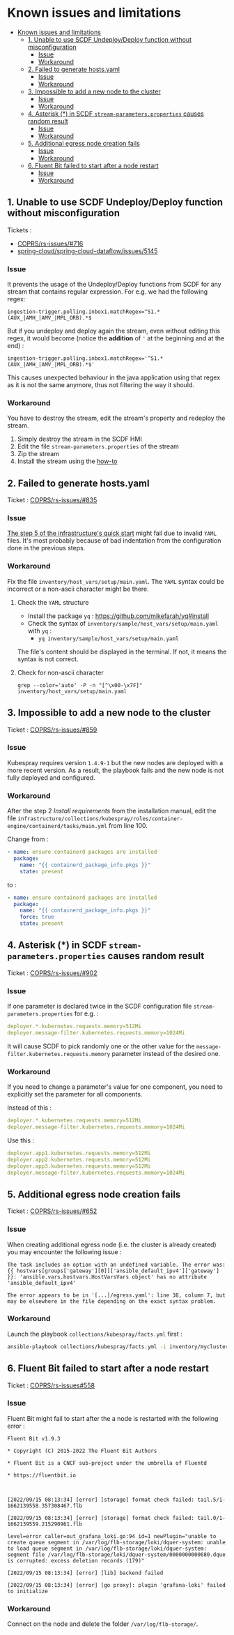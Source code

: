 # Known issues and limitations

- [Known issues and limitations](#known-issues-and-limitations)
  - [1. Unable to use SCDF Undeploy/Deploy function without misconfiguration](#1-unable-to-use-scdf-undeploydeploy-function-without-misconfiguration)
    - [Issue](#issue)
    - [Workaround](#workaround)
  - [2. Failed to generate hosts.yaml](#2-failed-to-generate-hostsyaml)
    - [Issue](#issue-1)
    - [Workaround](#workaround-1)
  - [3. Impossible to add a new node to the cluster](#3-impossible-to-add-a-new-node-to-the-cluster)
    - [Issue](#issue-2)
    - [Workaround](#workaround-2)
  - [4. Asterisk (\*) in SCDF `stream-parameters.properties` causes random result](#4-asterisk--in-scdf-stream-parametersproperties-causes-random-result)
    - [Issue](#issue-3)
    - [Workaround](#workaround-3)
  - [5. Additional egress node creation fails](#5-additional-egress-node-creation-fails)
    - [Issue](#issue-4)
    - [Workaround](#workaround-4)
  - [6. Fluent Bit failed to start after a node restart](#6-fluent-bit-failed-to-start-after-a-node-restart)
    - [Issue](#issue-5)
    - [Workaround](#workaround-5)

## 1. Unable to use SCDF Undeploy/Deploy function without misconfiguration

Tickets :

- [COPRS/rs-issues/#716](https://github.com/COPRS/rs-issues/issues/716)
- [spring-cloud/spring-cloud-dataflow/issues/5145](https://github.com/spring-cloud/spring-cloud-dataflow/issues/5145)

### Issue

It prevents the usage of the Undeploy/Deploy functions from SCDF for any stream that contains regular expression. For e.g. we had the following regex:

`ingestion-trigger.polling.inbox1.matchRegex=^S1.*(AUX_|AMH_|AMV_|MPL_ORB).*$`

But if you undeploy and deploy again the stream, even without editing this regex, it would become (notice the **addition** of `'` at the beginning and at the end) :

`ingestion-trigger.polling.inbox1.matchRegex='^S1.*(AUX_|AMH_|AMV_|MPL_ORB).*$'`

This causes unexpected behaviour in the java application using that regex as it is not the same anymore, thus not filtering the way it should.

### Workaround

You have to destroy the stream, edit the stream's property and redeploy the stream.

1. Simply destroy the stream in the SCDF HMI
2. Edit the file `stream-parameters.properties` of the stream
3. Zip the stream
4. Install the stream using the [how-to](/docs/user_manuals/how-to/RS%20Add-on%20-%20RS%20Core.md)

## 2. Failed to generate hosts.yaml

Ticket : [COPRS/rs-issues/#835](https://github.com/COPRS/rs-issues/issues/835)

### Issue

[The step 5 of the infrastructure's quick start](/README.md#5-generate-or-download-the-inventory-variables) might fail due to invalid `YAML` files. It's most probably because of bad indentation from the configuration done in the previous steps.

### Workaround

Fix the file `inventory/host_vars/setup/main.yaml`. The `YAML` syntax could be incorrect or a non-ascii character might be there.

1. Check the `YAML` structure

   - Install the package `yq` : <https://github.com/mikefarah/yq#install>
   - Check the syntax of `inventory/sample/host_vars/setup/main.yaml` with `yq` :
     - `yq inventory/sample/host_vars/setup/main.yaml`

   The file's content should be displayed in the terminal. If not, it means the syntax is not correct.

2. Check for non-ascii character

   `grep --color='auto' -P -n "[^\x00-\x7F]" inventory/host_vars/setup/main.yaml`

## 3. Impossible to add a new node to the cluster

Ticket : [COPRS/rs-issues/#859](https://github.com/COPRS/rs-issues/issues/859)

### Issue

Kubespray requires version `1.4.9-1` but the new nodes are deployed with a more recent version. As a result, the playbook fails and the new node is not fully deployed and configured.

### Workaround

After the step 2 *Install requirements* from the installation manual, edit the file `infrastructure/collections/kubespray/roles/container-engine/containerd/tasks/main.yml` from line 100.

Change from :

```yaml
- name: ensure containerd packages are installed
  package:
    name: "{{ containerd_package_info.pkgs }}"
    state: present
```

to :

```yaml
- name: ensure containerd packages are installed
  package:
    name: "{{ containerd_package_info.pkgs }}"
    force: true
    state: present
```

## 4. Asterisk (*) in SCDF `stream-parameters.properties` causes random result

Ticket : [COPRS/rs-issues/#902](https://github.com/COPRS/rs-issues/issues/902)

### Issue

If one parameter is declared twice in the SCDF configuration file `stream-parameters.properties` for e.g. :

```yaml
deployer.*.kubernetes.requests.memory=512Mi
deployer.message-filter.kubernetes.requests.memory=1024Mi
```

It will cause SCDF to pick randomly one or the other value for the `message-filter.kubernetes.requests.memory` parameter instead of the desired one.

### Workaround

If you need to change a parameter's value for one component, you need to explicitly set the parameter for all components.

Instead of this :

```yaml
deployer.*.kubernetes.requests.memory=512Mi
deployer.message-filter.kubernetes.requests.memory=1024Mi
```

Use this :

```yaml
deployer.app1.kubernetes.requests.memory=512Mi
deployer.app2.kubernetes.requests.memory=512Mi
deployer.app3.kubernetes.requests.memory=512Mi
deployer.message-filter.kubernetes.requests.memory=1024Mi
```

## 5. Additional egress node creation fails

Ticket : [COPRS/rs-issues/#652](https://github.com/COPRS/rs-issues/issues/652)

### Issue

When creating additional egress node (i.e. the cluster is already created) you may encounter the following issue :

```console
The task includes an option with an undefined variable. The error was: {{ hostvars[groups['gateway'][0]]['ansible_default_ipv4']['gateway'] }}: 'ansible.vars.hostvars.HostVarsVars object' has no attribute 'ansible_default_ipv4'

The error appears to be in '[...]/egress.yaml': line 38, column 7, but may be elsewhere in the file depending on the exact syntax problem.
```

### Workaround

Launch the playbook `collections/kubespray/facts.yml` first :

```Bash
ansible-playbook collections/kubespray/facts.yml -i inventory/mycluster/hosts.yaml
```

## 6. Fluent Bit failed to start after a node restart

Ticket : [COPRS/rs-issues#558](https://github.com/COPRS/rs-issues/issues/558)

### Issue

Fluent Bit might fail to start after the a node is restarted with the following error :

```console
Fluent Bit v1.9.3

* Copyright (C) 2015-2022 The Fluent Bit Authors

* Fluent Bit is a CNCF sub-project under the umbrella of Fluentd

* https://fluentbit.io



[2022/09/15 08:13:34] [error] [storage] format check failed: tail.5/1-1662139558.357308467.flb

[2022/09/15 08:13:34] [error] [storage] format check failed: tail.0/1-1662139559.215290961.flb

level=error caller=out_grafana_loki.go:94 id=1 newPlugin="unable to create queue segment in /var/log/flb-storage/loki/dquer-system: unable to load queue segment in /var/log/flb-storage/loki/dquer-system: segment file /var/log/flb-storage/loki/dquer-system/0000000000680.dque is corrupted: excess deletion records (179)"

[2022/09/15 08:13:34] [error] [lib] backend failed

[2022/09/15 08:13:34] [error] [go proxy]: plugin 'grafana-loki' failed to initialize
```

### Workaround

Connect on the node and delete the folder `/var/log/flb-storage/`.
